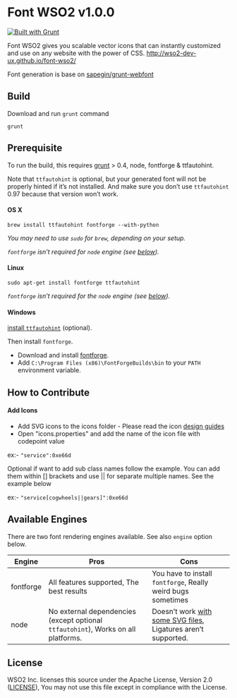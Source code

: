# Font WSO2 v1.0.0

[![Built with Grunt](https://cdn.gruntjs.com/builtwith.png)](http://gruntjs.com/)

Font WSO2 gives you scalable vector icons that can instantly customized and use on any website with the power of CSS.
http://wso2-dev-ux.github.io/font-wso2/

Font generation is base on [sapegin/grunt-webfont](https://github.com/sapegin/grunt-webfont/)

## Build

Download and run `grunt` command
```
grunt
```

## Prerequisite

To run the build, this requires [grunt](http://gruntjs.com/getting-started) > 0.4, node, fontforge & ttfautohint.

Note that `ttfautohint` is optional, 
but your generated font will not be properly hinted if it’s not installed. And make sure you don’t use `ttfautohint` 0.97 because that version won’t work.

#### OS X

```
brew install ttfautohint fontforge --with-python
```

*You may need to use `sudo` for `brew`, depending on your setup.*

*`fontforge` isn’t required for `node` engine (see [below](#available-engines)).*

#### Linux

```
sudo apt-get install fontforge ttfautohint
```

*`fontforge` isn’t required for the `node` engine (see [below](#available-engines)).*

#### Windows

[install `ttfautohint`](http://www.freetype.org/ttfautohint/#download) (optional).

Then install `fontforge`.
* Download and install [fontforge](http://fontforge.github.io/en-US/downloads/windows/).
* Add `C:\Program Files (x86)\FontForgeBuilds\bin` to your `PATH` environment variable.

## How to Contribute

#### Add Icons

* Add SVG icons to the icons folder - Please read the icon [design guides](#)
* Open "icons.properties" and add the name of the icon file with codepoint value

ex:- `"service":0xe66d`

Optional if want to add sub class names follow the example. You can add them within [] brackets and use || for separate multiple names. See the example below

ex:- `"service[cogwheels||gears]":0xe66d`

## Available Engines

There are two font rendering engines available. See also `engine` option below.

| Engine   | Pros   | Cons   |
| ------ | ----------- | ----------- |
| fontforge | All features supported, The best results | You have to install `fontforge`, Really weird bugs sometimes |
| node | No external dependencies (except optional `ttfautohint`), Works on all platforms. | Doesn’t work [with some SVG files](https://github.com/fontello/svg2ttf/issues/25), Ligatures aren’t supported.|

## License

WSO2 Inc. licenses this source under the Apache License, Version 2.0 ([LICENSE](LICENSE)), You may not use this file except in compliance with the License.